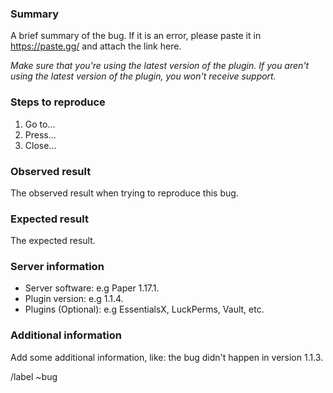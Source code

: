 ### Summary

A brief summary of the bug. If it is an error, please paste it in https://paste.gg/ and attach the link here.

*Make sure that you're using the latest version of the plugin. If you aren't using the latest version of the plugin, you won't receive support.*

### Steps to reproduce

1. Go to...
2. Press...
3. Close...

### Observed result

The observed result when trying to reproduce this bug.

### Expected result

The expected result.

### Server information

- Server software: e.g Paper 1.17.1.
- Plugin version: e.g 1.1.4.
- Plugins (Optional): e.g EssentialsX, LuckPerms, Vault, etc.

### Additional information

Add some additional information, like: the bug didn't happen in version 1.1.3.

/label ~bug
